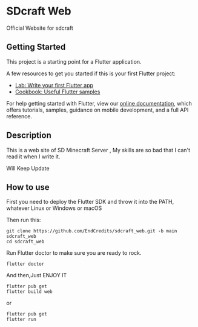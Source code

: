 # SDcraft Web

Official Website for sdcraft

## Getting Started

This project is a starting point for a Flutter application.

A few resources to get you started if this is your first Flutter project:

- [Lab: Write your first Flutter app](https://flutter.dev/docs/get-started/codelab)
- [Cookbook: Useful Flutter samples](https://flutter.dev/docs/cookbook)

For help getting started with Flutter, view our
[online documentation](https://flutter.dev/docs), which offers tutorials,
samples, guidance on mobile development, and a full API reference.

## Description

This is a web site of SD Minecraft Server , My skills are so bad that I can't read it when I write it.

Will Keep Update

## How to use

First you need to deploy the Flutter SDK and throw it into the PATH, whatever Linux or Windows or macOS

Then run this:

```
git clone https://github.com/EndCredits/sdcraft_web.git -b main sdcraft_web
cd sdcraft_web
```

Run Flutter doctor to make sure you are ready to rock.

```
flutter doctor
```

And then,Just ENJOY IT

```
flutter pub get
flutter build web
```

or

```
flutter pub get
flutter run
```